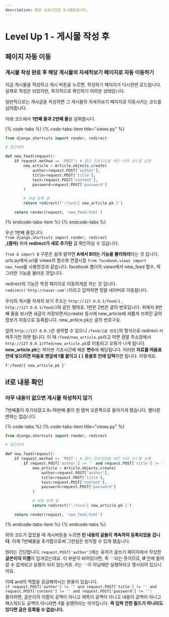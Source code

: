 ```yaml
---
description: 예상 소요시간은 5~10분입니다.
---
```


# Level Up 1 - 게시물 작성 후

## 페이지 자동 이동

### 게시물 작성 완료 후 해당 게시물의 자세히보기 페이지로 자동 이동하기

지금 게시물을 작성하고 게시 버튼을 누르면, 작성하기 페이지가 다시한번 로드됩니다. 실제로 작성은 되었지만, 즉각적으로 확인하기 어려운 상태입니다.

일반적으로는 게시글을 작성하면 그 게시물의 자세히보기 페이지로 이동시키는 코드를 심어줍니다.

아래 코드에서 **1번째 줄과 2번째 줄**을 살펴봅시다.

{% code-tabs %}
{% code-tabs-item title="views.py" %}
```python
from django.shortcuts import render, redirect

# 중간생략

def new_feed(request):
    if request.method == 'POST': # 폼이 전송되었을 때만 아래 코드를 실행
        new_article = Article.objects.create(
            author=request.POST['author'],
            title=request.POST['title'],
            text=request.POST['content'],
            password=request.POST['password']
        )

        # 새글 등록 끝
        return redirect(f'/feed/{ new_article.pk }')

    return render(request, 'new_feed.html')
```
{% endcode-tabs-item %}
{% endcode-tabs %}

 우선 1번째 줄입니다.  
`from django.shortcuts import render, redirect`  
**,\(콤마\)** 뒤에 **redirect가 새로 추가된** 걸 확인하실 수 있습니다.

`from A import B` 구문은 쉽게 말하면 **A에서 B라는 기능을 불러와라**라는 것 입니다. urls.py에서 url을 views의 함수와 연결시킬 `from facebook.views import new_feed`를 사용한것과 같습니다. facebook 폴더의 views에서 new\_feed 함수, 즉 그러한 기능을 불러온 것입니다.

redirect의 기능은 특정 페이지로 이동하게끔 하는 것 입니다. `redirect('http://naver.com')`이라고 입력하면 정말 네이버로 이동됩니다.

우리의 게시물 자세히 보기 주소는 `http://127.0.0.1/feed/1` , `http://127.0.0.1/feed/2`와 같은 형태죠. 1번은 2번은 글의 번호입니다. 위에서 8번째 줄을 보시면 새글이 저장되면서\(create\) 동시에 new\_article에 새롭게 쓰여진 글의 정보가 자동으로 등록됩니다. new\_aritlce.pk는 글의 번호구요.

앞의 `http://127.0.0.1`은 생략할 수 있으니 `/feed/{글 번호}`의 형식으로 redirect 시켜주기만 하면 됩니다. 이 때 `/feed/new_article.pk`라고 하면 정말 주소창에서 `http://127.0.0.1/ffed/new_article.pk`로 이동되고 오류가 나게 됩니다. **new\_article.pk**는 파이썬 기초시간에 배운 **변수**에 해당됩니다. 이러한 **자료를 따옴표 안에 넣으려면 따옴표 맨앞에 f를 붙이고 { } 중괄호 안에 입력**하면 됩니다. 이렇게요.

`f'/feed/{ new_article.pk }'`

## if로 내용 확인

### 아무 내용이 없으면 게시물 작성하지 않기

7번째줄이 추가되었고 8~16번째 줄이 한 탭씩 오른쪽으로 들어가게 됐습니다. 별다른 변화는 없습니다.

{% code-tabs %}
{% code-tabs-item title="views.py" %}
```python
from django.shortcuts import render, redirect

# 중간생략

def new_feed(request):
    if request.method == 'POST': # 폼이 전송되었을 때만 아래 코드를 실행
        if request.POST['author'] != '' and request.POST['title'] != '' and request.POST['content'] != '' and request.POST['password'] != '':
            new_article = Article.objects.create(
                author=request.POST['author'],
                title=request.POST['title'],
                text=request.POST['content'],
                password=request.POST['password']
            )

            # 새글 등록 끝
            return redirect(f'/feed/{ new_article.pk }')

    return render(request, 'new_feed.html')
```
{% endcode-tabs-item %}
{% endcode-tabs %}

위의 코드가 없었을 때 게시버튼을 누르면 **빈 내용의 글들이 계속하여 등록되었을 겁니다.** 이제 7번째줄을 추가함으로써 그런일은 방지할 수 있게 됐습니다.

원리는 간단합니다. `request.POST['author']`에는 유저가 글쓰기 페이지에서 작성한 **글쓴이의 이름**이 담겨있는데요. 이 부분이 비어있다면, 즉 `''`라는 뜻이므로, **if** 안에 들어갈 수 없게되고 실행이 되지 않는거죠. if는 `''`이 아닐때만 실행하라고 명시되어 있으니까요.

이때 and의 역할을 궁금해하시는 분들이 있습니다.  
`if request.POST['author'] != '' and request.POST['title'] != '' and request.POST['content'] != '' and request.POST['password'] != '':`  
풀이하면, 글쓴이의 이름이 공백이 아니고 제목이 공백이 아니고 내용이 공백이 아니고 패스워드도 공백이 아니라면 if를 실행하라는 의미입니다. **즉 입력 안한 필드가 하나라도 있다면 글은 등록될 수 없습니다.**

